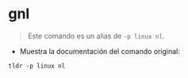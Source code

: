 # gnl

> Este comando es un alias de `-p linux nl`.

- Muestra la documentación del comando original:

`tldr -p linux nl`
